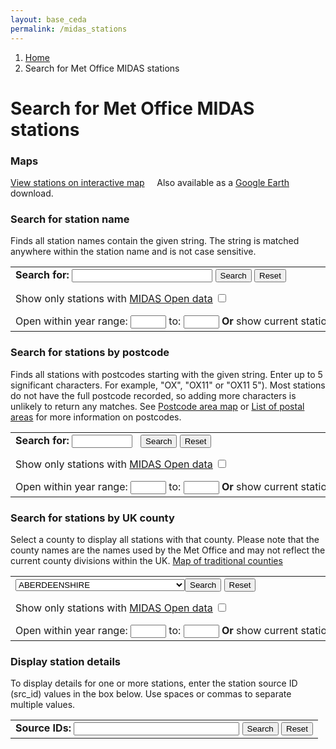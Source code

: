 ```yaml
---
layout: base_ceda
permalink: /midas_stations
---
```


<div class="container">

<ol class="breadcrumb">
<li class="breadcrumb-item" id="breadcrumb-menu-home"><a href="/">Home</a></li><li class="breadcrumb-item" id="breadcrumb-menu-midas_stations">Search for Met Office MIDAS stations</li>
</ol>













<div class="row">
<div class="col-md-12">



<form style="display:none;" class="editable-form" method="post" action="/edit/" id="0ea73316-5ef1-434a-8584-1bbeb6c22c54">
    <input type="hidden" name="csrfmiddlewaretoken" value="bQ6bzsEOEW2GsZMeGiFiRJOQhzBjHusCPNxogWyb2KYemi5slz8SE7RYyqMlE2cS">
    
<p>
<label for="content-0ea73316-5ef1-434a-8584-1bbeb6c22c54">Content:</label><br><textarea name="content" class="mceEditor charfield" rows="10" id="content-0ea73316-5ef1-434a-8584-1bbeb6c22c54" cols="40">&lt;h1&gt;Search for Met Office MIDAS stations&lt;/h1&gt;
&lt;h3&gt;Maps&lt;/h3&gt;
&lt;p&gt;&lt;/p&gt;
&lt;p&gt;&lt;a href="https://archive2.ceda.ac.uk/cgi-bin/midas_stations/midas_googlemap.cgi"&gt;View stations on interactive map&lt;/a&gt; &amp;nbsp; &amp;nbsp; Also available as a &lt;a href="google_earth"&gt;Google Earth&lt;/a&gt; download.&lt;/p&gt;
&lt;h3&gt;Search for station name&lt;/h3&gt;
&lt;p&gt;Finds all station names contain the given string. The string is matched anywhere within the station name and is not case sensitive.&lt;/p&gt;
&lt;form action="https://archive2.ceda.ac.uk/cgi-bin/midas_stations/search_by_name.cgi.py"&gt;
&lt;table class="table"&gt;
&lt;tbody&gt;
&lt;tr&gt;
&lt;td nowrap="nowrap"&gt;&lt;b&gt;Search for: &lt;/b&gt;&lt;input maxlength="40" name="name" size="25" title="Search for string anywhere in station name (no need to use wildcards)" type="text"&gt; &lt;input type="submit" value="Search"&gt; &lt;input type="reset" value="Reset"&gt;
&lt;p&gt;&lt;/p&gt;
Show only stations with &lt;a href="https://catalogue.ceda.ac.uk/uuid/dbd451271eb04662beade68da43546e1" target="_blank" title="Midas-open is the open data version of the Met Office Integrated Data Archive System (MIDAS) for land surface station data"&gt;MIDAS Open data&lt;/a&gt; &lt;input name="opendata" title="Only search for stations which produce MIDAS Open data" type="checkbox" value="y"&gt;
&lt;p&gt;&lt;/p&gt;
Open within year range: &lt;input maxlength="4" name="minyear" size="4" type="text"&gt; to: &lt;input maxlength="4" name="maxyear" size="4" type="text"&gt; &lt;b&gt;Or&lt;/b&gt; show current stations only &lt;input name="current" title="Only search for stations which are still operating" type="checkbox" value="y"&gt;&lt;/td&gt;
&lt;/tr&gt;
&lt;/tbody&gt;
&lt;/table&gt;
&lt;/form&gt;
&lt;h3&gt;Search for stations by postcode&lt;/h3&gt;
&lt;p&gt;Finds all stations with postcodes starting with the given string. Enter up to 5 significant characters. For example, "OX", "OX11" or "OX11 5"). Most stations do not have the full postcode recorded, so adding more characters is unlikely to return any matches. See &lt;a href="https://en.wikipedia.org/wiki/File:British_postcode_areas_map.svg"&gt;Postcode area map&lt;/a&gt; or &lt;a href="http://en.wikipedia.org/wiki/List_of_postal_areas_in_the_United_Kingdom"&gt;List of postal areas&lt;/a&gt; for more information on postcodes.&lt;/p&gt;
&lt;form action="https://archive2.ceda.ac.uk/cgi-bin/midas_stations/search_by_postcode.cgi.py"&gt;
&lt;table class="table"&gt;
&lt;tbody&gt;
&lt;tr&gt;
&lt;td nowrap="nowrap"&gt;&lt;b&gt;Search for: &lt;/b&gt; &lt;input maxlength="9" name="postcode" size="9" type="text"&gt; &amp;nbsp; &lt;input type="submit" value="Search"&gt; &lt;input type="reset" value="Reset"&gt;
&lt;p&gt;&lt;/p&gt;
Show only stations with &lt;a href="https://catalogue.ceda.ac.uk/uuid/dbd451271eb04662beade68da43546e1" target="_blank" title="Midas-open is the open data version of the Met Office Integrated Data Archive System (MIDAS) for land surface station data"&gt;MIDAS Open data&lt;/a&gt; &lt;input name="opendata" title="Only search for stations which produce MIDAS Open data" type="checkbox" value="y"&gt;
&lt;p&gt;&lt;/p&gt;
Open within year range: &lt;input maxlength="4" name="minyear" size="4" type="text"&gt; to: &lt;input maxlength="4" name="maxyear" size="4" type="text"&gt; &lt;b&gt;Or&lt;/b&gt; show current stations only &lt;input name="current" title="Only search for stations which are still operating" type="checkbox" value="y"&gt;&lt;/td&gt;
&lt;/tr&gt;
&lt;/tbody&gt;
&lt;/table&gt;
&lt;/form&gt;
&lt;h3&gt;Search for stations by UK county&lt;/h3&gt;
&lt;p&gt;Select a county to display all stations with that county. Please note that the county names are the names used by the Met Office and may not reflect the current county divisions within the UK. &lt;a href="traditional_counties_map"&gt;Map of traditional counties&lt;/a&gt;&lt;/p&gt;
&lt;form action="https://archive2.ceda.ac.uk/cgi-bin/midas_stations/search_by_county.cgi.py"&gt;
&lt;table class="table"&gt;
&lt;tbody&gt;
&lt;tr&gt;
&lt;td nowrap="nowrap"&gt;&lt;select name="county"&gt;
&lt;option value="ABERDEENSHIRE"&gt;ABERDEENSHIRE&lt;/option&gt;
&lt;option value="ALDERNEY"&gt;ALDERNEY&lt;/option&gt;
&lt;option value="ANGUS"&gt;ANGUS&lt;/option&gt;
&lt;option value="ANTRIM"&gt;ANTRIM&lt;/option&gt;
&lt;option value="ARGYLL (IN HIGHLAND REGION)"&gt;ARGYLL (IN HIGHLAND REGION)&lt;/option&gt;
&lt;option value="ARGYLL (IN STRATHCLYDE REGION)"&gt;ARGYLL (IN STRATHCLYDE REGION)&lt;/option&gt;
&lt;option value="ARGYLLSHIRE"&gt;ARGYLLSHIRE&lt;/option&gt;
&lt;option value="ARMAGH"&gt;ARMAGH&lt;/option&gt;
&lt;option value="AVON"&gt;AVON&lt;/option&gt;
&lt;option value="AYRSHIRE"&gt;AYRSHIRE&lt;/option&gt;
&lt;option value="BANFFSHIRE"&gt;BANFFSHIRE&lt;/option&gt;
&lt;option value="BEDFORDSHIRE"&gt;BEDFORDSHIRE&lt;/option&gt;
&lt;option value="BERKSHIRE"&gt;BERKSHIRE&lt;/option&gt;
&lt;option value="BERWICKSHIRE"&gt;BERWICKSHIRE&lt;/option&gt;
&lt;option value="BORDERS"&gt;BORDERS&lt;/option&gt;
&lt;option value="BRECKNOCKSHIRE"&gt;BRECKNOCKSHIRE&lt;/option&gt;
&lt;option value="BUCKINGHAMSHIRE"&gt;BUCKINGHAMSHIRE&lt;/option&gt;
&lt;option value="BUTESHIRE"&gt;BUTESHIRE&lt;/option&gt;
&lt;option value="CAERNARFONSHIRE"&gt;CAERNARFONSHIRE&lt;/option&gt;
&lt;option value="CAITHNESS"&gt;CAITHNESS&lt;/option&gt;
&lt;option value="CAMBRIDGESHIRE"&gt;CAMBRIDGESHIRE&lt;/option&gt;
&lt;option value="CARDIGANSHIRE"&gt;CARDIGANSHIRE&lt;/option&gt;
&lt;option value="CARLOW"&gt;CARLOW&lt;/option&gt;
&lt;option value="CARMARTHENSHIRE"&gt;CARMARTHENSHIRE&lt;/option&gt;
&lt;option value="CAVAN"&gt;CAVAN&lt;/option&gt;
&lt;option value="CENTRAL"&gt;CENTRAL&lt;/option&gt;
&lt;option value="CEREDIGION"&gt;CEREDIGION&lt;/option&gt;
&lt;option value="CHANNEL ISLANDS"&gt;CHANNEL ISLANDS&lt;/option&gt;
&lt;option value="CHESHIRE"&gt;CHESHIRE&lt;/option&gt;
&lt;option value="CLACKMANNANSHIRE"&gt;CLACKMANNANSHIRE&lt;/option&gt;
&lt;option value="CLARE"&gt;CLARE&lt;/option&gt;
&lt;option value="CLEVELAND"&gt;CLEVELAND&lt;/option&gt;
&lt;option value="CLWYD"&gt;CLWYD&lt;/option&gt;
&lt;option value="CORK"&gt;CORK&lt;/option&gt;
&lt;option value="CORNWALL"&gt;CORNWALL&lt;/option&gt;
&lt;option value="CUMBERLAND"&gt;CUMBERLAND&lt;/option&gt;
&lt;option value="CUMBRIA"&gt;CUMBRIA&lt;/option&gt;
&lt;option value="DENBIGHSHIRE"&gt;DENBIGHSHIRE&lt;/option&gt;
&lt;option value="DERBYSHIRE"&gt;DERBYSHIRE&lt;/option&gt;
&lt;option value="DEVON"&gt;DEVON&lt;/option&gt;
&lt;option value="DONEGAL"&gt;DONEGAL&lt;/option&gt;
&lt;option value="DORSET"&gt;DORSET&lt;/option&gt;
&lt;option value="DOWN"&gt;DOWN&lt;/option&gt;
&lt;option value="DUBLIN"&gt;DUBLIN&lt;/option&gt;
&lt;option value="DUMFRIES &amp;amp; GALLOWAY"&gt;DUMFRIES &amp;amp; GALLOWAY&lt;/option&gt;
&lt;option value="DUMFRIESSHIRE"&gt;DUMFRIESSHIRE&lt;/option&gt;
&lt;option value="DUNBARTONSHIRE"&gt;DUNBARTONSHIRE&lt;/option&gt;
&lt;option value="DURHAM"&gt;DURHAM&lt;/option&gt;
&lt;option value="DYFED"&gt;DYFED&lt;/option&gt;
&lt;option value="EAST LOTHIAN"&gt;EAST LOTHIAN&lt;/option&gt;
&lt;option value="EAST SUSSEX"&gt;EAST SUSSEX&lt;/option&gt;
&lt;option value="ESSEX"&gt;ESSEX&lt;/option&gt;
&lt;option value="FERMANAGH"&gt;FERMANAGH&lt;/option&gt;
&lt;option value="FIFE"&gt;FIFE&lt;/option&gt;
&lt;option value="FLINTSHIRE"&gt;FLINTSHIRE&lt;/option&gt;
&lt;option value="FORFARSHIRE"&gt;FORFARSHIRE&lt;/option&gt;
&lt;option value="GALWAY"&gt;GALWAY&lt;/option&gt;
&lt;option value="GLAMORGANSHIRE"&gt;GLAMORGANSHIRE&lt;/option&gt;
&lt;option value="GLOUCESTERSHIRE"&gt;GLOUCESTERSHIRE&lt;/option&gt;
&lt;option value="GRAMPIAN"&gt;GRAMPIAN&lt;/option&gt;
&lt;option value="GREATER LONDON"&gt;GREATER LONDON&lt;/option&gt;
&lt;option value="GREATER MANCHESTER"&gt;GREATER MANCHESTER&lt;/option&gt;
&lt;option value="GUERNSEY"&gt;GUERNSEY&lt;/option&gt;
&lt;option value="GWENT"&gt;GWENT&lt;/option&gt;
&lt;option value="GWYNEDD"&gt;GWYNEDD&lt;/option&gt;
&lt;option value="HAMPSHIRE"&gt;HAMPSHIRE&lt;/option&gt;
&lt;option value="HEREFORD"&gt;HEREFORD&lt;/option&gt;
&lt;option value="HEREFORD &amp;amp; WORCESTER"&gt;HEREFORD &amp;amp; WORCESTER&lt;/option&gt;
&lt;option value="HERTFORDSHIRE"&gt;HERTFORDSHIRE&lt;/option&gt;
&lt;option value="HIGHLAND"&gt;HIGHLAND&lt;/option&gt;
&lt;option value="HUMBERSIDE"&gt;HUMBERSIDE&lt;/option&gt;
&lt;option value="HUNTINGDONSHIRE"&gt;HUNTINGDONSHIRE&lt;/option&gt;
&lt;option value="INVERNESS-SHIRE"&gt;INVERNESS-SHIRE&lt;/option&gt;
&lt;option value="ISLE OF ANGLESEY"&gt;ISLE OF ANGLESEY&lt;/option&gt;
&lt;option value="ISLE OF MAN"&gt;ISLE OF MAN&lt;/option&gt;
&lt;option value="ISLE OF WIGHT"&gt;ISLE OF WIGHT&lt;/option&gt;
&lt;option value="ISLES OF SCILLY"&gt;ISLES OF SCILLY&lt;/option&gt;
&lt;option value="JERSEY"&gt;JERSEY&lt;/option&gt;
&lt;option value="KENT"&gt;KENT&lt;/option&gt;
&lt;option value="KERRY"&gt;KERRY&lt;/option&gt;
&lt;option value="KILDARE"&gt;KILDARE&lt;/option&gt;
&lt;option value="KILKENNY"&gt;KILKENNY&lt;/option&gt;
&lt;option value="KINCARDINESHIRE"&gt;KINCARDINESHIRE&lt;/option&gt;
&lt;option value="KINROSS-SHIRE"&gt;KINROSS-SHIRE&lt;/option&gt;
&lt;option value="KIRKCUDBRIGHTSHIRE"&gt;KIRKCUDBRIGHTSHIRE&lt;/option&gt;
&lt;option value="LANARKSHIRE"&gt;LANARKSHIRE&lt;/option&gt;
&lt;option value="LANCASHIRE"&gt;LANCASHIRE&lt;/option&gt;
&lt;option value="LAOIS"&gt;LAOIS&lt;/option&gt;
&lt;option value="LEICESTERSHIRE"&gt;LEICESTERSHIRE&lt;/option&gt;
&lt;option value="LEITRIM"&gt;LEITRIM&lt;/option&gt;
&lt;option value="LIMERICK"&gt;LIMERICK&lt;/option&gt;
&lt;option value="LINCOLNSHIRE"&gt;LINCOLNSHIRE&lt;/option&gt;
&lt;option value="LONDONDERRY"&gt;LONDONDERRY&lt;/option&gt;
&lt;option value="LONGFORD"&gt;LONGFORD&lt;/option&gt;
&lt;option value="LOTHIAN"&gt;LOTHIAN&lt;/option&gt;
&lt;option value="LOUTH"&gt;LOUTH&lt;/option&gt;
&lt;option value="MAYO"&gt;MAYO&lt;/option&gt;
&lt;option value="MEATH"&gt;MEATH&lt;/option&gt;
&lt;option value="MERIONETHSHIRE"&gt;MERIONETHSHIRE&lt;/option&gt;
&lt;option value="MERSEYSIDE"&gt;MERSEYSIDE&lt;/option&gt;
&lt;option value="MIDDLESEX"&gt;MIDDLESEX&lt;/option&gt;
&lt;option value="MID GLAMORGAN"&gt;MID GLAMORGAN&lt;/option&gt;
&lt;option value="MIDLOTHIAN"&gt;MIDLOTHIAN&lt;/option&gt;
&lt;option value="MIDLOTHIAN (IN BORDERS REGION)"&gt;MIDLOTHIAN (IN BORDERS REGION)&lt;/option&gt;
&lt;option value="MIDLOTHIAN (IN LOTHIAN REGION)"&gt;MIDLOTHIAN (IN LOTHIAN REGION)&lt;/option&gt;
&lt;option value="MONAGHAN"&gt;MONAGHAN&lt;/option&gt;
&lt;option value="MONMOUTHSHIRE"&gt;MONMOUTHSHIRE&lt;/option&gt;
&lt;option value="MONTGOMERYSHIRE"&gt;MONTGOMERYSHIRE&lt;/option&gt;
&lt;option value="MORAY"&gt;MORAY&lt;/option&gt;
&lt;option value="MORAY (IN GRAMPIAN REGION)"&gt;MORAY (IN GRAMPIAN REGION)&lt;/option&gt;
&lt;option value="MORAY (IN HIGHLAND REGION)"&gt;MORAY (IN HIGHLAND REGION)&lt;/option&gt;
&lt;option value="NAIRNSHIRE"&gt;NAIRNSHIRE&lt;/option&gt;
&lt;option value="NORFOLK"&gt;NORFOLK&lt;/option&gt;
&lt;option value="NORTHAMPTONSHIRE"&gt;NORTHAMPTONSHIRE&lt;/option&gt;
&lt;option value="NORTHUMBERLAND"&gt;NORTHUMBERLAND&lt;/option&gt;
&lt;option value="NORTH YORKSHIRE"&gt;NORTH YORKSHIRE&lt;/option&gt;
&lt;option value="NOTTINGHAMSHIRE"&gt;NOTTINGHAMSHIRE&lt;/option&gt;
&lt;option value="OFFALY"&gt;OFFALY&lt;/option&gt;
&lt;option value="ORKNEY"&gt;ORKNEY&lt;/option&gt;
&lt;option value="OXFORDSHIRE"&gt;OXFORDSHIRE&lt;/option&gt;
&lt;option value="PEEBLESHIRE"&gt;PEEBLESHIRE&lt;/option&gt;
&lt;option value="PEMBROKESHIRE"&gt;PEMBROKESHIRE&lt;/option&gt;
&lt;option value="PERTHSHIRE"&gt;PERTHSHIRE&lt;/option&gt;
&lt;option value="PERTHSHIRE (IN CENTRAL REGION)"&gt;PERTHSHIRE (IN CENTRAL REGION)&lt;/option&gt;
&lt;option value="PERTHSHIRE (IN TAYSIDE REGION)"&gt;PERTHSHIRE (IN TAYSIDE REGION)&lt;/option&gt;
&lt;option value="POWYS"&gt;POWYS&lt;/option&gt;
&lt;option value="POWYS (NORTH)"&gt;POWYS (NORTH)&lt;/option&gt;
&lt;option value="POWYS (SOUTH)"&gt;POWYS (SOUTH)&lt;/option&gt;
&lt;option value="RADNORSHIRE"&gt;RADNORSHIRE&lt;/option&gt;
&lt;option value="RENFREWSHIRE"&gt;RENFREWSHIRE&lt;/option&gt;
&lt;option value="ROSCOMMON"&gt;ROSCOMMON&lt;/option&gt;
&lt;option value="ROSS &amp;amp; CROMARTY"&gt;ROSS &amp;amp; CROMARTY&lt;/option&gt;
&lt;option value="ROXBURGHSHIRE"&gt;ROXBURGHSHIRE&lt;/option&gt;
&lt;option value="RUTLAND"&gt;RUTLAND&lt;/option&gt;
&lt;option value="SARK"&gt;SARK&lt;/option&gt;
&lt;option value="SELKIRKSHIRE"&gt;SELKIRKSHIRE&lt;/option&gt;
&lt;option value="SHETLAND"&gt;SHETLAND&lt;/option&gt;
&lt;option value="SHROPSHIRE"&gt;SHROPSHIRE&lt;/option&gt;
&lt;option value="SLIGO"&gt;SLIGO&lt;/option&gt;
&lt;option value="SOMERSET"&gt;SOMERSET&lt;/option&gt;
&lt;option value="SOUTH GLAMORGAN"&gt;SOUTH GLAMORGAN&lt;/option&gt;
&lt;option value="SOUTH ORKNEYS"&gt;SOUTH ORKNEYS&lt;/option&gt;
&lt;option value="SOUTH SHETLAND"&gt;SOUTH SHETLAND&lt;/option&gt;
&lt;option value="SOUTH YORKSHIRE"&gt;SOUTH YORKSHIRE&lt;/option&gt;
&lt;option value="STAFFORDSHIRE"&gt;STAFFORDSHIRE&lt;/option&gt;
&lt;option value="STIRLING"&gt;STIRLING&lt;/option&gt;
&lt;option value="STIRLING (IN CENTRAL REGION)"&gt;STIRLING (IN CENTRAL REGION)&lt;/option&gt;
&lt;option value="STIRLING (IN STRATHCLYDE REGION)"&gt;STIRLING (IN STRATHCLYDE REGION)&lt;/option&gt;
&lt;option value="STRATHCLYDE"&gt;STRATHCLYDE&lt;/option&gt;
&lt;option value="SUFFOLK"&gt;SUFFOLK&lt;/option&gt;
&lt;option value="SURREY"&gt;SURREY&lt;/option&gt;
&lt;option value="SUSSEX"&gt;SUSSEX&lt;/option&gt;
&lt;option value="SUTHERLAND"&gt;SUTHERLAND&lt;/option&gt;
&lt;option value="TAYSIDE"&gt;TAYSIDE&lt;/option&gt;
&lt;option value="TIPPERARY"&gt;TIPPERARY&lt;/option&gt;
&lt;option value="TYNE &amp;amp; WEAR"&gt;TYNE &amp;amp; WEAR&lt;/option&gt;
&lt;option value="TYRONE"&gt;TYRONE&lt;/option&gt;
&lt;option value="WARWICKSHIRE"&gt;WARWICKSHIRE&lt;/option&gt;
&lt;option value="WATERFORD"&gt;WATERFORD&lt;/option&gt;
&lt;option value="WESTERN ISLES"&gt;WESTERN ISLES&lt;/option&gt;
&lt;option value="WEST GLAMORGAN"&gt;WEST GLAMORGAN&lt;/option&gt;
&lt;option value="WEST LOTHIAN"&gt;WEST LOTHIAN&lt;/option&gt;
&lt;option value="WEST LOTHIAN (IN CENTRAL REGION)"&gt;WEST LOTHIAN (IN CENTRAL REGION)&lt;/option&gt;
&lt;option value="WEST LOTHIAN (IN LOTHIAN REGION)"&gt;WEST LOTHIAN (IN LOTHIAN REGION)&lt;/option&gt;
&lt;option value="WESTMEATH"&gt;WESTMEATH&lt;/option&gt;
&lt;option value="WEST MIDLANDS"&gt;WEST MIDLANDS&lt;/option&gt;
&lt;option value="WESTMORLAND"&gt;WESTMORLAND&lt;/option&gt;
&lt;option value="WEST SUFFOLK"&gt;WEST SUFFOLK&lt;/option&gt;
&lt;option value="WEST SUSSEX"&gt;WEST SUSSEX&lt;/option&gt;
&lt;option value="WEST YORKSHIRE"&gt;WEST YORKSHIRE&lt;/option&gt;
&lt;option value="WEXFORD"&gt;WEXFORD&lt;/option&gt;
&lt;option value="WICKLOW"&gt;WICKLOW&lt;/option&gt;
&lt;option value="WIGTOWNSHIRE"&gt;WIGTOWNSHIRE&lt;/option&gt;
&lt;option value="WILTSHIRE"&gt;WILTSHIRE&lt;/option&gt;
&lt;option value="WORCESTERSHIRE"&gt;WORCESTERSHIRE&lt;/option&gt;
&lt;option value="YORKSHIRE"&gt;YORKSHIRE&lt;/option&gt;
&lt;/select&gt;&lt;input type="submit" value="Search"&gt; &lt;input type="reset" value="Reset"&gt;
&lt;p&gt;&lt;/p&gt;
Show only stations with &lt;a href="https://catalogue.ceda.ac.uk/uuid/dbd451271eb04662beade68da43546e1" target="_blank" title="Midas-open is the open data version of the Met Office Integrated Data Archive System (MIDAS) for land surface station data"&gt;MIDAS Open data&lt;/a&gt; &lt;input name="opendata" title="Only search for stations which produce MIDAS Open data" type="checkbox" value="y"&gt;
&lt;p&gt;&lt;/p&gt;
Open within year range: &lt;input maxlength="4" name="minyear" size="4" type="text"&gt; to: &lt;input maxlength="4" name="maxyear" size="4" type="text"&gt; &lt;b&gt;Or&lt;/b&gt; show current stations only &lt;input name="current" title="Only search for stations which are still operating" type="checkbox" value="y"&gt;&lt;/td&gt;
&lt;/tr&gt;
&lt;/tbody&gt;
&lt;/table&gt;
&lt;/form&gt;
&lt;h3&gt;Display station details&lt;/h3&gt;
&lt;p&gt;To display details for one or more stations, enter the station source ID (src_id) values in the box below. Use spaces or commas to separate multiple values.&lt;/p&gt;
&lt;form action="https://archive2.ceda.ac.uk/cgi-bin/midas_stations/station_details.cgi.py"&gt;
&lt;table class="table"&gt;
&lt;tbody&gt;
&lt;tr&gt;
&lt;td nowrap="nowrap"&gt;&lt;b&gt;Source IDs: &lt;/b&gt; &lt;input name="idstring" size="30" type="text"&gt; &lt;input type="submit" value="Search"&gt; &lt;input type="reset" value="Reset"&gt;&lt;/td&gt;
&lt;/tr&gt;
&lt;/tbody&gt;
&lt;/table&gt;
&lt;/form&gt;</textarea>
        
</p>
    
<p style="display:none;">
<label for="app-0ea73316-5ef1-434a-8584-1bbeb6c22c54">App:</label><br><input type="hidden" name="app" value="pages" class=" charfield" id="app-0ea73316-5ef1-434a-8584-1bbeb6c22c54">
        
</p>
    
<p style="display:none;">
<label for="model-0ea73316-5ef1-434a-8584-1bbeb6c22c54">Model:</label><br><input type="hidden" name="model" value="richtextpage" class=" charfield" id="model-0ea73316-5ef1-434a-8584-1bbeb6c22c54">
        
</p>
    
<p style="display:none;">
<label for="id-0ea73316-5ef1-434a-8584-1bbeb6c22c54">Id:</label><br><input type="hidden" name="id" value="3" class=" charfield" id="id-0ea73316-5ef1-434a-8584-1bbeb6c22c54">
        
</p>
    
<p style="display:none;">
    <label for="fields-0ea73316-5ef1-434a-8584-1bbeb6c22c54">Fields:</label><br><input type="hidden" name="fields" value="content" class=" charfield" id="fields-0ea73316-5ef1-434a-8584-1bbeb6c22c54">
        
</p>
    
<input type="submit" value="Save" class="btn btn-primary btn-lg">
<input type="button" value="Cancel" class="btn btn-default btn-lg">
</form>

<div class="editable-original">
<h1>Search for Met Office MIDAS stations</h1>
<h3>Maps</h3>
<p></p>
<p><a href="https://archive2.ceda.ac.uk/cgi-bin/midas_stations/midas_googlemap.cgi">View stations on interactive map</a> &nbsp; &nbsp; Also available as a <a href="google_earth.html">Google Earth</a> download.</p>
<h3>Search for station name</h3>
<p>Finds all station names contain the given string. The string is matched anywhere within the station name and is not case sensitive.</p>
<form action="https://archive2.ceda.ac.uk/cgi-bin/midas_stations/search_by_name.cgi.py">
<table class="table">
<tbody>
<tr>
<td nowrap="nowrap"><b>Search for: </b><input maxlength="40" name="name" size="25" title="Search for string anywhere in station name (no need to use wildcards)" type="text"> <input type="submit" value="Search"> <input type="reset" value="Reset">
<p></p>
Show only stations with <a href="https://catalogue.ceda.ac.uk/uuid/dbd451271eb04662beade68da43546e1" target="_blank" title="Midas-open is the open data version of the Met Office Integrated Data Archive System (MIDAS) for land surface station data">MIDAS Open data</a> <input name="opendata" title="Only search for stations which produce MIDAS Open data" type="checkbox" value="y">
<p></p>
Open within year range: <input maxlength="4" name="minyear" size="4" type="text"> to: <input maxlength="4" name="maxyear" size="4" type="text"> <b>Or</b> show current stations only <input name="current" title="Only search for stations which are still operating" type="checkbox" value="y"></td>
</tr>
</tbody>
</table>
</form>
<h3>Search for stations by postcode</h3>
<p>Finds all stations with postcodes starting with the given string. Enter up to 5 significant characters. For example, "OX", "OX11" or "OX11 5"). Most stations do not have the full postcode recorded, so adding more characters is unlikely to return any matches. See <a href="https://en.wikipedia.org/wiki/File:British_postcode_areas_map.svg">Postcode area map</a> or <a href="http://en.wikipedia.org/wiki/List_of_postal_areas_in_the_United_Kingdom">List of postal areas</a> for more information on postcodes.</p>
<form action="https://archive2.ceda.ac.uk/cgi-bin/midas_stations/search_by_postcode.cgi.py">
<table class="table">
<tbody>
<tr>
<td nowrap="nowrap"><b>Search for: </b> <input maxlength="9" name="postcode" size="9" type="text"> &nbsp; <input type="submit" value="Search"> <input type="reset" value="Reset">
<p></p>
Show only stations with <a href="https://catalogue.ceda.ac.uk/uuid/dbd451271eb04662beade68da43546e1" target="_blank" title="Midas-open is the open data version of the Met Office Integrated Data Archive System (MIDAS) for land surface station data">MIDAS Open data</a> <input name="opendata" title="Only search for stations which produce MIDAS Open data" type="checkbox" value="y">
<p></p>
Open within year range: <input maxlength="4" name="minyear" size="4" type="text"> to: <input maxlength="4" name="maxyear" size="4" type="text"> <b>Or</b> show current stations only <input name="current" title="Only search for stations which are still operating" type="checkbox" value="y"></td>
</tr>
</tbody>
</table>
</form>
<h3>Search for stations by UK county</h3>
<p>Select a county to display all stations with that county. Please note that the county names are the names used by the Met Office and may not reflect the current county divisions within the UK. <a href="traditional_counties_map">Map of traditional counties</a></p>
<form action="https://archive2.ceda.ac.uk/cgi-bin/midas_stations/search_by_county.cgi.py">
<table class="table">
<tbody>
<tr>
<td nowrap="nowrap"><select name="county">
<option value="ABERDEENSHIRE">ABERDEENSHIRE</option>
<option value="ALDERNEY">ALDERNEY</option>
<option value="ANGUS">ANGUS</option>
<option value="ANTRIM">ANTRIM</option>
<option value="ARGYLL (IN HIGHLAND REGION)">ARGYLL (IN HIGHLAND REGION)</option>
<option value="ARGYLL (IN STRATHCLYDE REGION)">ARGYLL (IN STRATHCLYDE REGION)</option>
<option value="ARGYLLSHIRE">ARGYLLSHIRE</option>
<option value="ARMAGH">ARMAGH</option>
<option value="AVON">AVON</option>
<option value="AYRSHIRE">AYRSHIRE</option>
<option value="BANFFSHIRE">BANFFSHIRE</option>
<option value="BEDFORDSHIRE">BEDFORDSHIRE</option>
<option value="BERKSHIRE">BERKSHIRE</option>
<option value="BERWICKSHIRE">BERWICKSHIRE</option>
<option value="BORDERS">BORDERS</option>
<option value="BRECKNOCKSHIRE">BRECKNOCKSHIRE</option>
<option value="BUCKINGHAMSHIRE">BUCKINGHAMSHIRE</option>
<option value="BUTESHIRE">BUTESHIRE</option>
<option value="CAERNARFONSHIRE">CAERNARFONSHIRE</option>
<option value="CAITHNESS">CAITHNESS</option>
<option value="CAMBRIDGESHIRE">CAMBRIDGESHIRE</option>
<option value="CARDIGANSHIRE">CARDIGANSHIRE</option>
<option value="CARLOW">CARLOW</option>
<option value="CARMARTHENSHIRE">CARMARTHENSHIRE</option>
<option value="CAVAN">CAVAN</option>
<option value="CENTRAL">CENTRAL</option>
<option value="CEREDIGION">CEREDIGION</option>
<option value="CHANNEL ISLANDS">CHANNEL ISLANDS</option>
<option value="CHESHIRE">CHESHIRE</option>
<option value="CLACKMANNANSHIRE">CLACKMANNANSHIRE</option>
<option value="CLARE">CLARE</option>
<option value="CLEVELAND">CLEVELAND</option>
<option value="CLWYD">CLWYD</option>
<option value="CORK">CORK</option>
<option value="CORNWALL">CORNWALL</option>
<option value="CUMBERLAND">CUMBERLAND</option>
<option value="CUMBRIA">CUMBRIA</option>
<option value="DENBIGHSHIRE">DENBIGHSHIRE</option>
<option value="DERBYSHIRE">DERBYSHIRE</option>
<option value="DEVON">DEVON</option>
<option value="DONEGAL">DONEGAL</option>
<option value="DORSET">DORSET</option>
<option value="DOWN">DOWN</option>
<option value="DUBLIN">DUBLIN</option>
<option value="DUMFRIES &amp; GALLOWAY">DUMFRIES &amp; GALLOWAY</option>
<option value="DUMFRIESSHIRE">DUMFRIESSHIRE</option>
<option value="DUNBARTONSHIRE">DUNBARTONSHIRE</option>
<option value="DURHAM">DURHAM</option>
<option value="DYFED">DYFED</option>
<option value="EAST LOTHIAN">EAST LOTHIAN</option>
<option value="EAST SUSSEX">EAST SUSSEX</option>
<option value="ESSEX">ESSEX</option>
<option value="FERMANAGH">FERMANAGH</option>
<option value="FIFE">FIFE</option>
<option value="FLINTSHIRE">FLINTSHIRE</option>
<option value="FORFARSHIRE">FORFARSHIRE</option>
<option value="GALWAY">GALWAY</option>
<option value="GLAMORGANSHIRE">GLAMORGANSHIRE</option>
<option value="GLOUCESTERSHIRE">GLOUCESTERSHIRE</option>
<option value="GRAMPIAN">GRAMPIAN</option>
<option value="GREATER LONDON">GREATER LONDON</option>
<option value="GREATER MANCHESTER">GREATER MANCHESTER</option>
<option value="GUERNSEY">GUERNSEY</option>
<option value="GWENT">GWENT</option>
<option value="GWYNEDD">GWYNEDD</option>
<option value="HAMPSHIRE">HAMPSHIRE</option>
<option value="HEREFORD">HEREFORD</option>
<option value="HEREFORD &amp; WORCESTER">HEREFORD &amp; WORCESTER</option>
<option value="HERTFORDSHIRE">HERTFORDSHIRE</option>
<option value="HIGHLAND">HIGHLAND</option>
<option value="HUMBERSIDE">HUMBERSIDE</option>
<option value="HUNTINGDONSHIRE">HUNTINGDONSHIRE</option>
<option value="INVERNESS-SHIRE">INVERNESS-SHIRE</option>
<option value="ISLE OF ANGLESEY">ISLE OF ANGLESEY</option>
<option value="ISLE OF MAN">ISLE OF MAN</option>
<option value="ISLE OF WIGHT">ISLE OF WIGHT</option>
<option value="ISLES OF SCILLY">ISLES OF SCILLY</option>
<option value="JERSEY">JERSEY</option>
<option value="KENT">KENT</option>
<option value="KERRY">KERRY</option>
<option value="KILDARE">KILDARE</option>
<option value="KILKENNY">KILKENNY</option>
<option value="KINCARDINESHIRE">KINCARDINESHIRE</option>
<option value="KINROSS-SHIRE">KINROSS-SHIRE</option>
<option value="KIRKCUDBRIGHTSHIRE">KIRKCUDBRIGHTSHIRE</option>
<option value="LANARKSHIRE">LANARKSHIRE</option>
<option value="LANCASHIRE">LANCASHIRE</option>
<option value="LAOIS">LAOIS</option>
<option value="LEICESTERSHIRE">LEICESTERSHIRE</option>
<option value="LEITRIM">LEITRIM</option>
<option value="LIMERICK">LIMERICK</option>
<option value="LINCOLNSHIRE">LINCOLNSHIRE</option>
<option value="LONDONDERRY">LONDONDERRY</option>
<option value="LONGFORD">LONGFORD</option>
<option value="LOTHIAN">LOTHIAN</option>
<option value="LOUTH">LOUTH</option>
<option value="MAYO">MAYO</option>
<option value="MEATH">MEATH</option>
<option value="MERIONETHSHIRE">MERIONETHSHIRE</option>
<option value="MERSEYSIDE">MERSEYSIDE</option>
<option value="MIDDLESEX">MIDDLESEX</option>
<option value="MID GLAMORGAN">MID GLAMORGAN</option>
<option value="MIDLOTHIAN">MIDLOTHIAN</option>
<option value="MIDLOTHIAN (IN BORDERS REGION)">MIDLOTHIAN (IN BORDERS REGION)</option>
<option value="MIDLOTHIAN (IN LOTHIAN REGION)">MIDLOTHIAN (IN LOTHIAN REGION)</option>
<option value="MONAGHAN">MONAGHAN</option>
<option value="MONMOUTHSHIRE">MONMOUTHSHIRE</option>
<option value="MONTGOMERYSHIRE">MONTGOMERYSHIRE</option>
<option value="MORAY">MORAY</option>
<option value="MORAY (IN GRAMPIAN REGION)">MORAY (IN GRAMPIAN REGION)</option>
<option value="MORAY (IN HIGHLAND REGION)">MORAY (IN HIGHLAND REGION)</option>
<option value="NAIRNSHIRE">NAIRNSHIRE</option>
<option value="NORFOLK">NORFOLK</option>
<option value="NORTHAMPTONSHIRE">NORTHAMPTONSHIRE</option>
<option value="NORTHUMBERLAND">NORTHUMBERLAND</option>
<option value="NORTH YORKSHIRE">NORTH YORKSHIRE</option>
<option value="NOTTINGHAMSHIRE">NOTTINGHAMSHIRE</option>
<option value="OFFALY">OFFALY</option>
<option value="ORKNEY">ORKNEY</option>
<option value="OXFORDSHIRE">OXFORDSHIRE</option>
<option value="PEEBLESHIRE">PEEBLESHIRE</option>
<option value="PEMBROKESHIRE">PEMBROKESHIRE</option>
<option value="PERTHSHIRE">PERTHSHIRE</option>
<option value="PERTHSHIRE (IN CENTRAL REGION)">PERTHSHIRE (IN CENTRAL REGION)</option>
<option value="PERTHSHIRE (IN TAYSIDE REGION)">PERTHSHIRE (IN TAYSIDE REGION)</option>
<option value="POWYS">POWYS</option>
<option value="POWYS (NORTH)">POWYS (NORTH)</option>
<option value="POWYS (SOUTH)">POWYS (SOUTH)</option>
<option value="RADNORSHIRE">RADNORSHIRE</option>
<option value="RENFREWSHIRE">RENFREWSHIRE</option>
<option value="ROSCOMMON">ROSCOMMON</option>
<option value="ROSS &amp; CROMARTY">ROSS &amp; CROMARTY</option>
<option value="ROXBURGHSHIRE">ROXBURGHSHIRE</option>
<option value="RUTLAND">RUTLAND</option>
<option value="SARK">SARK</option>
<option value="SELKIRKSHIRE">SELKIRKSHIRE</option>
<option value="SHETLAND">SHETLAND</option>
<option value="SHROPSHIRE">SHROPSHIRE</option>
<option value="SLIGO">SLIGO</option>
<option value="SOMERSET">SOMERSET</option>
<option value="SOUTH GLAMORGAN">SOUTH GLAMORGAN</option>
<option value="SOUTH ORKNEYS">SOUTH ORKNEYS</option>
<option value="SOUTH SHETLAND">SOUTH SHETLAND</option>
<option value="SOUTH YORKSHIRE">SOUTH YORKSHIRE</option>
<option value="STAFFORDSHIRE">STAFFORDSHIRE</option>
<option value="STIRLING">STIRLING</option>
<option value="STIRLING (IN CENTRAL REGION)">STIRLING (IN CENTRAL REGION)</option>
<option value="STIRLING (IN STRATHCLYDE REGION)">STIRLING (IN STRATHCLYDE REGION)</option>
<option value="STRATHCLYDE">STRATHCLYDE</option>
<option value="SUFFOLK">SUFFOLK</option>
<option value="SURREY">SURREY</option>
<option value="SUSSEX">SUSSEX</option>
<option value="SUTHERLAND">SUTHERLAND</option>
<option value="TAYSIDE">TAYSIDE</option>
<option value="TIPPERARY">TIPPERARY</option>
<option value="TYNE &amp; WEAR">TYNE &amp; WEAR</option>
<option value="TYRONE">TYRONE</option>
<option value="WARWICKSHIRE">WARWICKSHIRE</option>
<option value="WATERFORD">WATERFORD</option>
<option value="WESTERN ISLES">WESTERN ISLES</option>
<option value="WEST GLAMORGAN">WEST GLAMORGAN</option>
<option value="WEST LOTHIAN">WEST LOTHIAN</option>
<option value="WEST LOTHIAN (IN CENTRAL REGION)">WEST LOTHIAN (IN CENTRAL REGION)</option>
<option value="WEST LOTHIAN (IN LOTHIAN REGION)">WEST LOTHIAN (IN LOTHIAN REGION)</option>
<option value="WESTMEATH">WESTMEATH</option>
<option value="WEST MIDLANDS">WEST MIDLANDS</option>
<option value="WESTMORLAND">WESTMORLAND</option>
<option value="WEST SUFFOLK">WEST SUFFOLK</option>
<option value="WEST SUSSEX">WEST SUSSEX</option>
<option value="WEST YORKSHIRE">WEST YORKSHIRE</option>
<option value="WEXFORD">WEXFORD</option>
<option value="WICKLOW">WICKLOW</option>
<option value="WIGTOWNSHIRE">WIGTOWNSHIRE</option>
<option value="WILTSHIRE">WILTSHIRE</option>
<option value="WORCESTERSHIRE">WORCESTERSHIRE</option>
<option value="YORKSHIRE">YORKSHIRE</option>
</select><input type="submit" value="Search"> <input type="reset" value="Reset">
<p></p>
Show only stations with <a href="https://catalogue.ceda.ac.uk/uuid/dbd451271eb04662beade68da43546e1" target="_blank" title="Midas-open is the open data version of the Met Office Integrated Data Archive System (MIDAS) for land surface station data">MIDAS Open data</a> <input name="opendata" title="Only search for stations which produce MIDAS Open data" type="checkbox" value="y">
<p></p>
Open within year range: <input maxlength="4" name="minyear" size="4" type="text"> to: <input maxlength="4" name="maxyear" size="4" type="text"> <b>Or</b> show current stations only <input name="current" title="Only search for stations which are still operating" type="checkbox" value="y"></td>
</tr>
</tbody>
</table>
</form>
<h3>Display station details</h3>
<p>To display details for one or more stations, enter the station source ID (src_id) values in the box below. Use spaces or commas to separate multiple values.</p>
<form action="/cgi-bin/midas_stations/station_details.cgi.py">
<table class="table">
<tbody>
<tr>
<td nowrap="nowrap"><b>Source IDs: </b> <input name="idstring" size="30" type="text"> <input type="submit" value="Search"> <input type="reset" value="Reset"></td>
</tr>
</tbody>
</table>
</form>
</div>

<a style="visibility:hidden;" class="editable-link" href="#" rel="#0ea73316-5ef1-434a-8584-1bbeb6c22c54">Edit</a>

<div style="visibility:hidden;" class="editable-highlight"></div>

</div>
</div>










</div>
